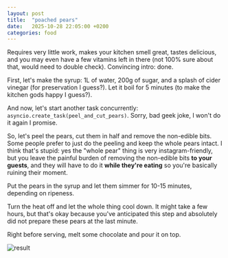 ```yaml
---
layout: post
title:  "poached pears"
date:   2025-10-28 22:05:00 +0200
categories: food
---
```


Requires very little work, makes your kitchen smell great, tastes delicious, and you may even have a few vitamins left in there (not 100% sure about that, would need to double check). Convincing intro: done.

First, let's make the syrup: 1L of water, 200g of sugar, and a splash of cider vinegar (for preservation I guess?). Let it boil for 5 minutes (to make the kitchen gods happy I guess?).

And now, let's start another task concurrently: `asyncio.create_task(peel_and_cut_pears)`. Sorry, bad geek joke, I won't do it again I promise.

So, let's peel the pears, cut them in half and remove the non-edible bits.
Some people prefer to just do the peeling and keep the whole pears intact.
I think that's stupid: yes the "whole pear" thing is very instagram-friendly, but you leave the painful burden of removing the non-edible bits **to your guests**, and they will have to do it **while they're eating** so you're basically ruining their moment.

Put the pears in the syrup and let them simmer for 10-15 minutes, depending on ripeness.

Turn the heat off and let the whole thing cool down.
It might take a few hours, but that's okay because you've anticipated this step and absolutely did not prepare these pears at the last minute.

Right before serving, melt some chocolate and pour it on top.

![result](/assets/poached-pears-00.avif)

